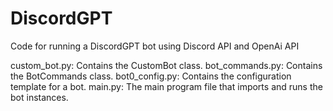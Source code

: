 # DiscordGPT
Code for running a DiscordGPT bot using Discord API and OpenAi API

custom_bot.py: Contains the CustomBot class.
bot_commands.py: Contains the BotCommands class.
bot0_config.py: Contains the configuration template for a bot.
main.py: The main program file that imports and runs the bot instances.
